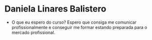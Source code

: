 # Daniela Linares Balistero     

- O que eu espero do curso?
Espero que consiga me comunicar profissionalmente e conseguir me formar estando preparada para o mercado profissional. 


